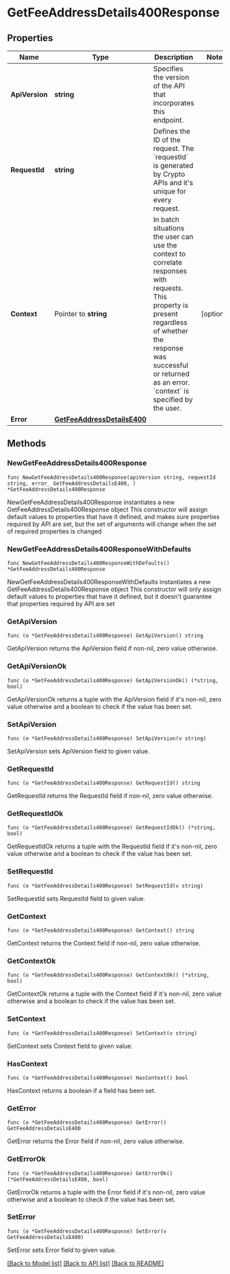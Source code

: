 # GetFeeAddressDetails400Response

## Properties

Name | Type | Description | Notes
------------ | ------------- | ------------- | -------------
**ApiVersion** | **string** | Specifies the version of the API that incorporates this endpoint. | 
**RequestId** | **string** | Defines the ID of the request. The &#x60;requestId&#x60; is generated by Crypto APIs and it&#39;s unique for every request. | 
**Context** | Pointer to **string** | In batch situations the user can use the context to correlate responses with requests. This property is present regardless of whether the response was successful or returned as an error. &#x60;context&#x60; is specified by the user. | [optional] 
**Error** | [**GetFeeAddressDetailsE400**](GetFeeAddressDetailsE400.md) |  | 

## Methods

### NewGetFeeAddressDetails400Response

`func NewGetFeeAddressDetails400Response(apiVersion string, requestId string, error_ GetFeeAddressDetailsE400, ) *GetFeeAddressDetails400Response`

NewGetFeeAddressDetails400Response instantiates a new GetFeeAddressDetails400Response object
This constructor will assign default values to properties that have it defined,
and makes sure properties required by API are set, but the set of arguments
will change when the set of required properties is changed

### NewGetFeeAddressDetails400ResponseWithDefaults

`func NewGetFeeAddressDetails400ResponseWithDefaults() *GetFeeAddressDetails400Response`

NewGetFeeAddressDetails400ResponseWithDefaults instantiates a new GetFeeAddressDetails400Response object
This constructor will only assign default values to properties that have it defined,
but it doesn't guarantee that properties required by API are set

### GetApiVersion

`func (o *GetFeeAddressDetails400Response) GetApiVersion() string`

GetApiVersion returns the ApiVersion field if non-nil, zero value otherwise.

### GetApiVersionOk

`func (o *GetFeeAddressDetails400Response) GetApiVersionOk() (*string, bool)`

GetApiVersionOk returns a tuple with the ApiVersion field if it's non-nil, zero value otherwise
and a boolean to check if the value has been set.

### SetApiVersion

`func (o *GetFeeAddressDetails400Response) SetApiVersion(v string)`

SetApiVersion sets ApiVersion field to given value.


### GetRequestId

`func (o *GetFeeAddressDetails400Response) GetRequestId() string`

GetRequestId returns the RequestId field if non-nil, zero value otherwise.

### GetRequestIdOk

`func (o *GetFeeAddressDetails400Response) GetRequestIdOk() (*string, bool)`

GetRequestIdOk returns a tuple with the RequestId field if it's non-nil, zero value otherwise
and a boolean to check if the value has been set.

### SetRequestId

`func (o *GetFeeAddressDetails400Response) SetRequestId(v string)`

SetRequestId sets RequestId field to given value.


### GetContext

`func (o *GetFeeAddressDetails400Response) GetContext() string`

GetContext returns the Context field if non-nil, zero value otherwise.

### GetContextOk

`func (o *GetFeeAddressDetails400Response) GetContextOk() (*string, bool)`

GetContextOk returns a tuple with the Context field if it's non-nil, zero value otherwise
and a boolean to check if the value has been set.

### SetContext

`func (o *GetFeeAddressDetails400Response) SetContext(v string)`

SetContext sets Context field to given value.

### HasContext

`func (o *GetFeeAddressDetails400Response) HasContext() bool`

HasContext returns a boolean if a field has been set.

### GetError

`func (o *GetFeeAddressDetails400Response) GetError() GetFeeAddressDetailsE400`

GetError returns the Error field if non-nil, zero value otherwise.

### GetErrorOk

`func (o *GetFeeAddressDetails400Response) GetErrorOk() (*GetFeeAddressDetailsE400, bool)`

GetErrorOk returns a tuple with the Error field if it's non-nil, zero value otherwise
and a boolean to check if the value has been set.

### SetError

`func (o *GetFeeAddressDetails400Response) SetError(v GetFeeAddressDetailsE400)`

SetError sets Error field to given value.



[[Back to Model list]](../README.md#documentation-for-models) [[Back to API list]](../README.md#documentation-for-api-endpoints) [[Back to README]](../README.md)


